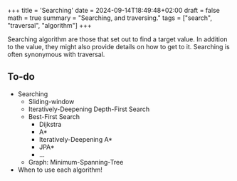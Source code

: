 +++
title = 'Searching'
date = 2024-09-14T18:49:48+02:00
draft = false
math = true
summary = "Searching, and traversing."
tags = ["search", "traversal", "algorithm"]
+++

Searching algorithm are those that set out to find a target value.
In addition to the value, they might also provide details on how to get to it.
Searching is often synonymous with traversal.

## To-do

- Searching
  - Sliding-window
  - Iteratively-Deepening Depth-First Search
  - Best-First Search
    - Dijkstra
    - A\*
    - Iteratively-Deepening A\*
    - JPA\*
    - ...
  - Graph: Minimum-Spanning-Tree
- When to use each algorithm!

